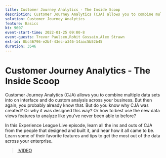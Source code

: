 ```yaml
---
title: Customer Journey Analytics - The Inside Scoop
description: Customer Journey Analytics (CJA) allows you to combine multiple data sets into on interface and do custom analysis across your business. But then again, you probably already know that. But do you know why CJA was created? Or why it was designed this way? Or how to best use the new data views features to analyze like you've never been able to before? In this Experience League Live episode, learn all the ins and outs of CJA from the people that designed and built it, and hear how it all came to be. Learn some of their favorite features and tips to get the most out of the data across your enterprise.
solution: Customer Journey Analytics
feature: Basics
kt: 9607
event-start-time: 2022-01-25 09:00-8
event-guests: Trevor Paulsen,Rohit Gossain,Alex Strawn
exl-id: 0bc46796-e2bf-43ec-a346-14aac5b52b45
duration: 3546
---
```

# Customer Journey Analytics - The Inside Scoop

Customer Journey Analytics (CJA) allows you to combine multiple data sets into on interface and do custom analysis across your business. But then again, you probably already know that. But do you know why CJA was created? Or why it was designed this way? Or how to best use the new data views features to analyze like you've never been able to before? 

In this Experience League Live episode, learn all the ins and outs of CJA from the people that designed and built it, and hear how it all came to be. Learn some of their favorite features and tips to get the most out of the data across your enterprise. 

>[!VIDEO](https://video.tv.adobe.com/v/340025/?quality=12&learn=on)
